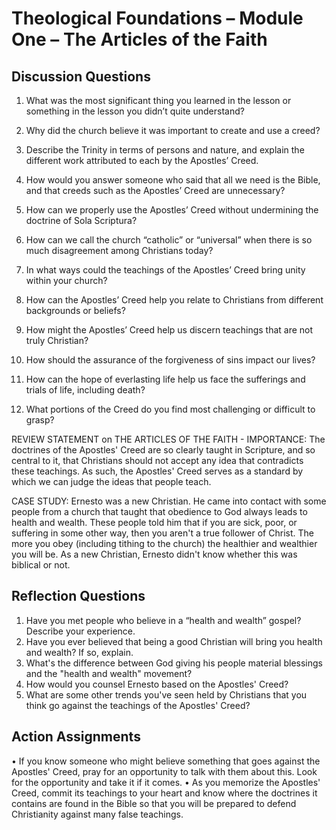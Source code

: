 	
# Theological Foundations – Module One – The Articles of the Faith
## Discussion Questions 

1.	What was the most significant thing you learned in the lesson or something in the lesson you didn’t quite understand?


2.	Why did the church believe it was important to create and use a creed?


3.	Describe the Trinity in terms of persons and nature, and explain the different work attributed to each by the Apostles’ Creed.


4.	How would you answer someone who said that all we need is the Bible, and that creeds such as the Apostles’ Creed are unnecessary?


5.	How can we properly use the Apostles’ Creed without undermining the doctrine of Sola Scriptura?


6.	How can we call the church “catholic” or “universal” when there is so much disagreement among Christians today?


7.	In what ways could the teachings of the Apostles’ Creed bring unity within your church? 


8.	How can the Apostles’ Creed help you relate to Christians from different backgrounds or beliefs?


9.	How might the Apostles’ Creed help us discern teachings that are not truly Christian?


10.	How should the assurance of the forgiveness of sins impact our lives?


11.	How can the hope of everlasting life help us face the sufferings and trials of life, including death?


12.	What portions of the Creed do you find most challenging or difficult to grasp?
 
REVIEW STATEMENT on THE ARTICLES OF THE FAITH - IMPORTANCE: The doctrines of the Apostles' Creed are so clearly taught in Scripture, and so central to it, that Christians should not accept any idea that contradicts these teachings. As such, the Apostles' Creed serves as a standard by which we can judge the ideas that people teach.

CASE STUDY: Ernesto was a new Christian. He came into contact with some people from a church that taught that obedience to God always leads to health and wealth. These people told him that if you are sick, poor, or suffering in some other way, then you aren't a true follower of Christ. The more you obey (including tithing to the church) the healthier and wealthier you will be. As a new Christian, Ernesto didn't know whether this was biblical or not.
## Reflection Questions
1.	Have you met people who believe in a “health and wealth” gospel? Describe your experience.
2.	Have you ever believed that being a good Christian will bring you health and wealth? If so, explain.
3.	What's the difference between God giving his people material blessings and the "health and wealth" movement?
4.	How would you counsel Ernesto based on the Apostles' Creed?
5.	What are some other trends you've seen held by Christians that you think go against the teachings of the Apostles' Creed?
## Action Assignments 
•	If you know someone who might believe something that goes against the Apostles' Creed, pray for an opportunity to talk with them about this. Look for the opportunity and take it if it comes.
•	As you memorize the Apostles' Creed, commit its teachings to your heart and know where the doctrines it contains are found in the Bible so that you will be prepared to defend Christianity against many false teachings.


